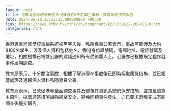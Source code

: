 ```yaml
---
layout: post
title: 港專電腦系統被黑客入侵或涉約8千名學生資料　教育局要求交報告
date: 2024-05-10 15:51:15.000000000 +08:00
link: https://news.rthk.hk/rthk/ch/component/k2/1752622-20240510.htm
categories: rthk
---
```


香港專業進修學校電腦系統被黑客入侵，私隱專員公署表示，事故可能涉及大約8100名學生，涉及個人資料包括姓名、香港身份證號碼、電郵地址、電話號碼及地址，相關機構已根據公署的建議通知所有受影響人士。公署亦已根據既定程序就事件展開調查。

教育局表示，十分關注事故，指據了解港專在事故後已即時採取應急措施，並已報警處理及通報個人資料私隱專員公署。

教育局表示，已敦促港專全面調查事件及審視其資訊系統的保安措施，並按風險為本原則，採取適當措施加強網絡安全，避免同類事件發生，亦已要求港專完成有關調查後提交報告。
